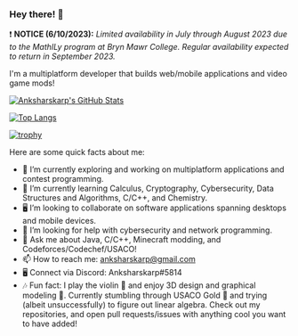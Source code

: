 ### Hey there! 👋

❗ **NOTICE (6/10/2023):** *Limited availability in July through August 2023 due to the MathILy program at Bryn Mawr College. Regular availability expected to return in September 2023.*

I'm a multiplatform developer that builds web/mobile applications and video game mods!

[![Anksharskarp's GitHub Stats](https://github-readme-stats.vercel.app/api?username=Anksharskarp&count_private=true&show_icons=true&theme=prussian)](https://github.com/anuraghazra/github-readme-stats)

[![Top Langs](https://github-readme-stats.vercel.app/api/top-langs/?username=Anksharskarp&count_private=true&theme=prussian)](https://github.com/anuraghazra/github-readme-stats)

[![trophy](https://github-profile-trophy.vercel.app/?username=ryo-ma&theme=nord)](https://github.com/ryo-ma/github-profile-trophy)


Here are some quick facts about me:

- 🔭 I’m currently exploring and working on multiplatform applications and contest programming.
- 🌱 I’m currently learning Calculus, Cryptography, Cybersecurity, Data Structures and Algorithms, C/C++, and Chemistry.
- 🖥 I’m looking to collaborate on software applications spanning desktops and mobile devices.
- 🤔 I’m looking for help with cybersecurity and network programming.
- 💬 Ask me about Java, C/C++, Minecraft modding, and Codeforces/Codechef/USACO!
- 📫 How to reach me: anksharskarp@gmail.com
- 🖥️ Connect via Discord: Anksharskarp#5814
- 🎶 Fun fact: I play the violin 🎻 and enjoy 3D design and graphical modeling 🔧. Currently stumbling through USACO Gold 🏅 and trying (albeit  unsuccessfully) to figure out linear algebra.
Check out my repositories, and open pull requests/issues with anything cool you want to have added!
